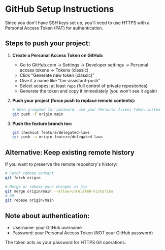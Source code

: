 # GitHub Setup Instructions

Since you don't have SSH keys set up, you'll need to use HTTPS with a Personal Access Token (PAT) for authentication.

## Steps to push your project:

1. **Create a Personal Access Token on GitHub:**
   - Go to GitHub.com → Settings → Developer settings → Personal access tokens → Tokens (classic)
   - Click "Generate new token (classic)"
   - Give it a name like "tax-assistant-push"
   - Select scopes: at least `repo` (full control of private repositories)
   - Generate the token and copy it immediately (you won't see it again)

2. **Push your project (force push to replace remote contents):**
   ```bash
   # When prompted for password, use your Personal Access Token instead
   git push -f origin main
   ```

3. **Push the feature branch too:**
   ```bash
   git checkout feature/delegated-laws
   git push -u origin feature/delegated-laws
   ```

## Alternative: Keep existing remote history

If you want to preserve the remote repository's history:
```bash
# Fetch remote content
git fetch origin

# Merge or rebase your changes on top
git merge origin/main --allow-unrelated-histories
# OR
git rebase origin/main
```

## Note about authentication:
- Username: your GitHub username
- Password: your Personal Access Token (NOT your GitHub password)

The token acts as your password for HTTPS Git operations.